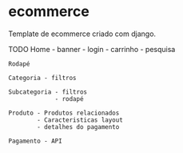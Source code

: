 # ecommerce
Template de ecommerce criado com django.

TODO
    Home - banner
         - login
         - carrinho
         - pesquisa

    Rodapé

    Categoria - filtros

    Subcategoria - filtros
                 - rodapé

    Produto - Produtos relacionados
            - Caracteristicas layout
            - detalhes do pagamento

    Pagamento - API


